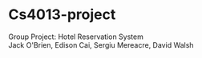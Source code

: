 # Cs4013-project
Group Project: Hotel Reservation System  
Jack O'Brien, Edison Cai, Sergiu Mereacre, David Walsh
